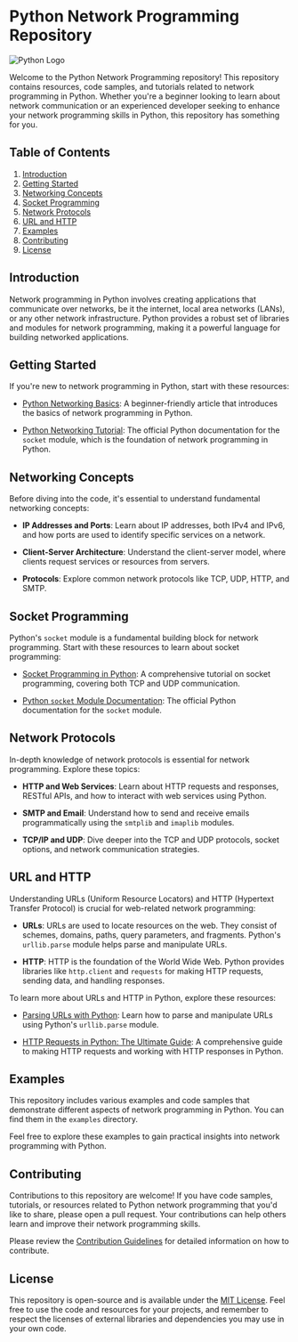 # Python Network Programming Repository

![Python Logo](https://www.python.org/static/community_logos/python-logo-master-v3-TM.png)

Welcome to the Python Network Programming repository! This repository contains resources, code samples, and tutorials related to network programming in Python. Whether you're a beginner looking to learn about network communication or an experienced developer seeking to enhance your network programming skills in Python, this repository has something for you.

## Table of Contents

1. [Introduction](#introduction)
2. [Getting Started](#getting-started)
3. [Networking Concepts](#networking-concepts)
4. [Socket Programming](#socket-programming)
5. [Network Protocols](#network-protocols)
6. [URL and HTTP](#url-and-http)
7. [Examples](#examples)
8. [Contributing](#contributing)
9. [License](#license)

## Introduction

Network programming in Python involves creating applications that communicate over networks, be it the internet, local area networks (LANs), or any other network infrastructure. Python provides a robust set of libraries and modules for network programming, making it a powerful language for building networked applications.

## Getting Started

If you're new to network programming in Python, start with these resources:

- [Python Networking Basics](https://realpython.com/python-networking-primer/): A beginner-friendly article that introduces the basics of network programming in Python.

- [Python Networking Tutorial](https://docs.python.org/3/library/socket.html): The official Python documentation for the `socket` module, which is the foundation of network programming in Python.

## Networking Concepts

Before diving into the code, it's essential to understand fundamental networking concepts:

- **IP Addresses and Ports**: Learn about IP addresses, both IPv4 and IPv6, and how ports are used to identify specific services on a network.

- **Client-Server Architecture**: Understand the client-server model, where clients request services or resources from servers.

- **Protocols**: Explore common network protocols like TCP, UDP, HTTP, and SMTP.

## Socket Programming

Python's `socket` module is a fundamental building block for network programming. Start with these resources to learn about socket programming:

- [Socket Programming in Python](https://realpython.com/python-sockets/): A comprehensive tutorial on socket programming, covering both TCP and UDP communication.

- [Python `socket` Module Documentation](https://docs.python.org/3/library/socket.html): The official Python documentation for the `socket` module.

## Network Protocols

In-depth knowledge of network protocols is essential for network programming. Explore these topics:

- **HTTP and Web Services**: Learn about HTTP requests and responses, RESTful APIs, and how to interact with web services using Python.

- **SMTP and Email**: Understand how to send and receive emails programmatically using the `smtplib` and `imaplib` modules.

- **TCP/IP and UDP**: Dive deeper into the TCP and UDP protocols, socket options, and network communication strategies.

## URL and HTTP

Understanding URLs (Uniform Resource Locators) and HTTP (Hypertext Transfer Protocol) is crucial for web-related network programming:

- **URLs**: URLs are used to locate resources on the web. They consist of schemes, domains, paths, query parameters, and fragments. Python's `urllib.parse` module helps parse and manipulate URLs.

- **HTTP**: HTTP is the foundation of the World Wide Web. Python provides libraries like `http.client` and `requests` for making HTTP requests, sending data, and handling responses.

To learn more about URLs and HTTP in Python, explore these resources:

- [Parsing URLs with Python](https://realpython.com/python-urllib/): Learn how to parse and manipulate URLs using Python's `urllib.parse` module.

- [HTTP Requests in Python: The Ultimate Guide](https://realpython.com/python-requests/): A comprehensive guide to making HTTP requests and working with HTTP responses in Python.

## Examples

This repository includes various examples and code samples that demonstrate different aspects of network programming in Python. You can find them in the `examples` directory.

Feel free to explore these examples to gain practical insights into network programming with Python.

## Contributing

Contributions to this repository are welcome! If you have code samples, tutorials, or resources related to Python network programming that you'd like to share, please open a pull request. Your contributions can help others learn and improve their network programming skills.

Please review the [Contribution Guidelines](CONTRIBUTING.md) for detailed information on how to contribute.

## License

This repository is open-source and is available under the [MIT License](LICENSE). Feel free to use the code and resources for your projects, and remember to respect the licenses of external libraries and dependencies you may use in your own code.
